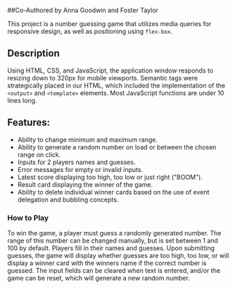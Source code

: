 ##Co-Authored by Anna Goodwin and Foster Taylor

This project is a number guessing game that utilizes media queries for responsive design, as well as positioning using `flex-box`.

## Description
Using HTML, CSS, and JavaScript, the application window responds to resizing down to 320px for mobile viewports. 
Semantic tags were strategically placed in our HTML, which included the implementation of the `<output>` and `<template>` 
elements. Most JavaScript functions are under 10 lines long.

## Features:
- Ability to change minimum and maximum range.
- Ability to generate a random number on load or between the chosen range on click.
- Inputs for 2 players names and guesses.
- Error messages for empty or invalid inputs.
- Latest score displaying too high, too low or just right ("BOOM").
- Result card displaying the winner of the game.
- Ability to delete individual winner cards based on the use of event delegation and bubbling concepts.


### How to Play

To win the game, a player must guess a randomly generated number.  The range of this number can be changed manually, but is set between 1 and 100 by default. Players fill in their names and guesses. Upon submitting guesses, the game will display whether guesses are too high, too low, or will display a winner card with the winners name if the correct number is guessed.  The input fields can be cleared when text is entered, and/or the game can be reset, which will generate a new random number.
